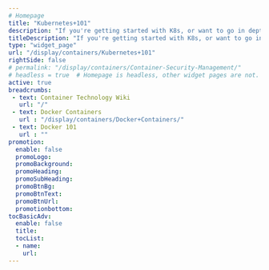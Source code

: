 ```yaml
---
# Homepage
title: "Kubernetes+101"
description: "If you're getting started with K8s, or want to go in depth, we have you covered with comprehensive reviews of the most important topics for those deploying and using Kubernetes."
titleDescription: "If you're getting started with K8s, or want to go in depth, we have you covered with comprehensive reviews of the most important topics for those deploying and using Kubernetes."
type: "widget_page"
url: "/display/containers/Kubernetes+101"  
rightSide: false
# permalink: "/display/containers/Container-Security-Management/"
# headless = true  # Homepage is headless, other widget pages are not.
active: true
breadcrumbs:
 - text: Container Technology Wiki
   url: "/"
 - text: Docker Containers
   url : "/display/containers/Docker+Containers/"
 - text: Docker 101
   url : ""
promotion:
  enable: false
  promoLogo: 
  promoBackground: 
  promoHeading:
  promoSubHeading: 
  promoBtnBg:
  promoBtnText: 
  promoBtnUrl: 
  promotionbottom: 
tocBasicAdv: 
  enable: false
  title: 
  tocList:
  - name: 
    url: 
---
```



